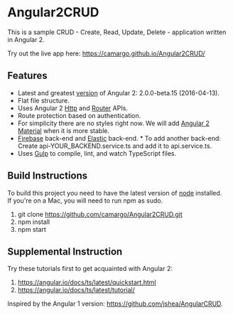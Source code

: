 # Angular2CRUD

This is a sample CRUD - Create, Read, Update, Delete - application written in Angular 2.

Try out the live app here: https://camargo.github.io/Angular2CRUD/

## Features
* Latest and greatest [version](https://github.com/angular/angular/blob/master/CHANGELOG.md) of Angular 2: 2.0.0-beta.15 (2016-04-13).
* Flat file structure.
* Uses Angular 2 [Http](https://angular.io/docs/js/latest/api/http/) and [Router](https://angular.io/docs/ts/latest/api/router/) APIs.
* Route protection based on authentication.
* For simplicity there are no styles right now. We will add [Angular 2 Material](https://github.com/angular/material2) when it is more stable.
* [Firebase](https://www.firebase.com/) back-end and [Elastic](https://www.elastic.co/products/elasticsearch) back-end.
      * To add another back-end: Create api-YOUR_BACKEND.service.ts and add it to api.service.ts.
* Uses [Gulp](http://gulpjs.com/) to compile, lint, and watch TypeScript files.

## Build Instructions

To build this project you need to have the latest version of [node](https://nodejs.org/en/) installed.
<br>
If you're on a Mac, you will need to run npm as sudo.

1. git clone https://github.com/camargo/Angular2CRUD.git
2. npm install
3. npm start

## Supplemental Instruction

Try these tutorials first to get acquainted with Angular 2:

1. https://angular.io/docs/ts/latest/quickstart.html
2. https://angular.io/docs/ts/latest/tutorial/

Inspired by the Angular 1 version: https://github.com/jshea/AngularCRUD.
